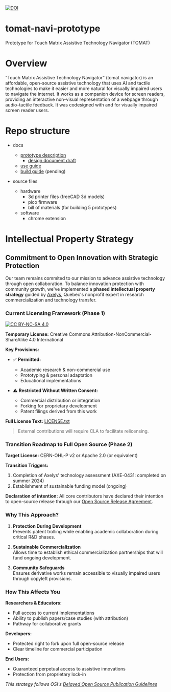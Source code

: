 [![DOI](https://zenodo.org/badge/938456969.svg)](https://doi.org/10.5281/zenodo.14977337)
# tomat-navi-prototype
Prototype for Touch Matrix Assistive Technology Navigator (TOMAT) 


# Overview
“Touch Matrix Assistive Technology Navigator” (tomat navigator) is an affordable, open-source assistive technology that uses AI and tactile technologies to make it easier and more natural for visually impaired users to navigate the internet. It works as a companion device for screen readers, providing an interactive non-visual representation of a webpage through audio-tactile feedback. It was codesigned with and for visually impaired screen reader users. 

# Repo structure
- docs
    - [prototype description](/docs/1%20prototype%20description.md)
        - [design document draft](/docs/2%20design%20doc.md)
    - [use guide](/docs/3%20use%20guide.md)
    - [build guide](/docs/4%20build-guide.md) (pending)

- source files
    - hardware
      - 3d printer files (freeCAD 3d models) 
      - pico firmware
      - bill of materials (for building 5 prototypes)
    - software
      - chrome extension


# Intellectual Property Strategy

## Commitment to Open Innovation with Strategic Protection

Our team remains commited to our mission to advance assistive technology through open collaboration. To balance innovation protection with community growth, we've implemented a **phased intellectual property strategy** guided by [Axelys](https://www.axelys.ca/en/), Quebec's nonprofit expert in research commercialization and technology transfer.

### Current Licensing Framework (Phase 1)
[![CC BY-NC-SA 4.0](https://img.shields.io/badge/License-CC_BY--NC--SA_4.0-EF9421.svg)](https://creativecommons.org/licenses/by-nc-sa/4.0/)

**Temporary License:** Creative Commons Attribution-NonCommercial-ShareAlike 4.0 International  

**Key Provisions:**
- ✅ **Permitted:**  
  - Academic research & non-commercial use  
  - Prototyping & personal adaptation  
  - Educational implementations  

- ⚠️ **Restricted Without Written Consent:**  
  - Commercial distribution or integration  
  - Forking for proprietary development  
  - Patent filings derived from this work  

**Full License Text:** [LICENSE.txt](/LICENSE.txt)

> External contributions will require CLA to facilitate relicensing. 

### Transition Roadmap to Full Open Source (Phase 2)

**Target License:** CERN-OHL-P v2 or Apache 2.0 (or equivalent)  

**Transition Triggers:**  
1. Completion of Axelys' technology assessment (AXE-0431: completed on summer 2024)
2. Establishment of sustainable funding model (ongoing)

**Declaration of intention:** All core contributors have declared their intention to open-source release through our [Open Source Release Agreement](/docs/open-source%20release%20agreement.pdf).

### Why This Approach?

1. **Protection During Development**  
   Prevents patent trolling while enabling academic collaboration during critical R&D phases.

2. **Sustainable Commercialization**  
   Allows time to establish ethical commercialization partnerships that will fund ongoing development.

3. **Community Safeguards**  
   Ensures derivative works remain accessible to visually impaired users through copyleft provisions.

### How This Affects You

**Researchers & Educators:**  
- Full access to current implementations  
- Ability to publish papers/case studies (with attribution)  
- Pathway for collaborative grants  

**Developers:**  
- Protected right to fork upon full open-source release  
- Clear timeline for commercial participation  

**End Users:**  
- Guaranteed perpetual access to assistive innovations  
- Protection from proprietary lock-in  



*This strategy follows OSI's [Delayed Open Source Publication Guidelines](https://opensource.org/delayed-open-source-publication)*
